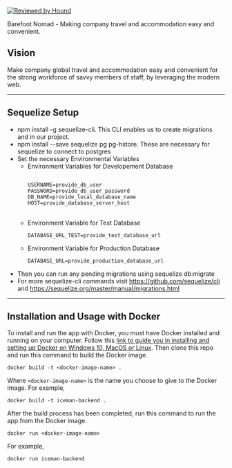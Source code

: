 [![Reviewed by Hound](https://img.shields.io/badge/Reviewed_by-Hound-8E64B0.svg)](https://houndci.com)

Barefoot Nomad - Making company travel and accommodation easy and convenient.

## Vision

Make company global travel and accommodation easy and convenient for the strong workforce of savvy members of staff, by leveraging the modern web.

---
## Sequelize Setup
- npm install -g sequelize-cli. This CLI enables us to create migrations and in our project.
- npm install --save sequelize pg pg-hstore. These are necessary for sequelize to connect to postgres
- Set the necessary Environmental Variables
  - Environment Variables for Developement Database
    <pre>
    <code>
    USERNAME=provide_db_user
    PASSWORD=provide_db_user_password
    DB_NAME=provide_local_database_name
    HOST=provide_database_server_host
    </code>
    </pre>
  -  Environment Variable for Test Database
       <pre><code>DATABASE_URL_TEST=provide_test_database_url</code></pre>
  -  Environment Variable for Production Database
       <pre><code>DATABASE_URL=provide_production_database_url</code></pre>
- Then you can run any pending migrations using sequelize db:migrate
- For more sequelize-cli commands visit https://github.com/sequelize/cli and https://sequelize.org/master/manual/migrations.html

---

## Installation and Usage with Docker
To install and run the app with Docker, you must have Docker installed and running on your computer. Follow this [link to guide you in installing and setting up Docker on Windows 10, MacOS or Linux](https://docs.docker.com/install/). Then clone this repo and run this command to build the Docker image.
```
docker build -t <docker-image-name> .
```
Where `<docker-image-name>` is the name you choose to give to the Docker image. For example,
```
docker build -t iceman-backend .
```
After the build process has been completed, run this command to run the app from the Docker image.
```
docker run <docker-image-name>
```
For example,
```
docker run iceman-backend
```
